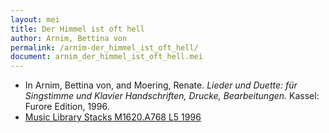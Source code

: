 ```yaml
---
layout: mei
title: Der Himmel ist oft hell
author: Arnim, Bettina von
permalink: /arnim-der_himmel_ist_oft_hell/
document: arnim_der_himmel_ist_oft_hell.mei
---
```


- In Arnim, Bettina von, and Moering, Renate. *Lieder und Duette: für Singstimme und Klavier Handschriften, Drucke, Bearbeitungen.* Kassel: Furore Edition, 1996. 
- <a href="https://tufts-primo.hosted.exlibrisgroup.com/permalink/f/bnf7qa/01TUN_ALMA2180485300003851" target="_blank">Music Library Stacks M1620.A768 L5 1996</a>
